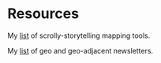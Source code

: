 # Resources

My [list](https://kcarini.github.io/story-scrolly-mapping/) of scrolly-storytelling mapping tools.

My [list](https://kcarini.github.io/geonewsletters/) of geo and geo-adjacent newsletters.
